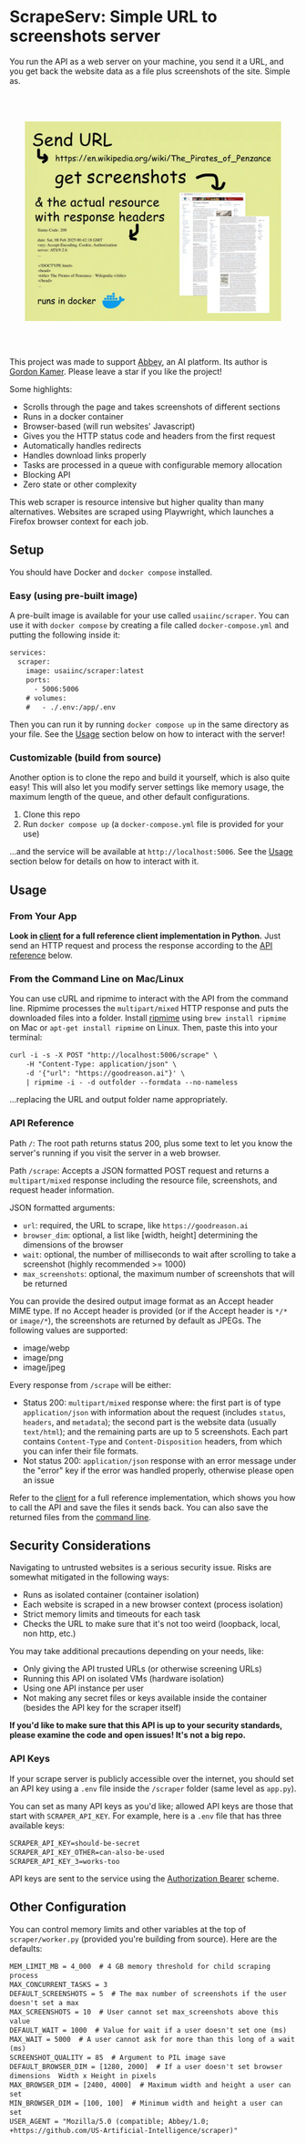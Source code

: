 # ScrapeServ: Simple URL to screenshots server

You run the API as a web server on your machine, you send it a URL, and you get back the website data as a file plus screenshots of the site. Simple as.

<br/>
<div align="center" style="display:flex;justify-content:center;margin: 2rem 0px;">
<img alt="poster" height="350px" src="poster.webp" />
</div>
<br/>

This project was made to support [Abbey](https://github.com/goodreasonai/abbey), an AI platform. Its author is [Gordon Kamer](https://x.com/gkamer8). Please leave a star if you like the project!

Some highlights:
- Scrolls through the page and takes screenshots of different sections
- Runs in a docker container
- Browser-based (will run websites' Javascript)
- Gives you the HTTP status code and headers from the first request
- Automatically handles redirects
- Handles download links properly
- Tasks are processed in a queue with configurable memory allocation
- Blocking API
- Zero state or other complexity

This web scraper is resource intensive but higher quality than many alternatives. Websites are scraped using Playwright, which launches a Firefox browser context for each job.

## Setup

You should have Docker and `docker compose` installed.

### Easy (using pre-built image)

A pre-built image is available for your use called `usaiinc/scraper`. You can use it with `docker compose` by creating a file called `docker-compose.yml` and putting the following inside it:

```
services:
  scraper:
    image: usaiinc/scraper:latest
    ports:
      - 5006:5006
    # volumes:
    #   - ./.env:/app/.env
```

Then you can run it by running `docker compose up` in the same directory as your file. See the [Usage](#usage) section below on how to interact with the server!

### Customizable (build from source)

Another option is to clone the repo and build it yourself, which is also quite easy! This will also let you modify server settings like memory usage, the maximum length of the queue, and other default configurations.

1. Clone this repo
2. Run `docker compose up` (a `docker-compose.yml` file is provided for your use)

...and the service will be available at `http://localhost:5006`. See the [Usage](#usage) section below for details on how to interact with it.

## Usage

### From Your App

**Look in [client](client/README.md) for a full reference client implementation in Python.** Just send an HTTP request and process the response according to the [API reference](#api-reference) below.

### From the Command Line on Mac/Linux

You can use cURL and ripmime to interact with the API from the command line. Ripmime processes the `multipart/mixed` HTTP response and puts the downloaded files into a folder. Install [ripmime](https://pldaniels.com/ripmime/) using `brew install ripmime` on Mac or `apt-get install ripmime` on Linux. Then, paste this into your terminal:

```
curl -i -s -X POST "http://localhost:5006/scrape" \
    -H "Content-Type: application/json" \
    -d '{"url": "https://goodreason.ai"}' \
    | ripmime -i - -d outfolder --formdata --no-nameless
```

...replacing the URL and output folder name appropriately.

### API Reference

Path `/`: The root path returns status 200, plus some text to let you know the server's running if you visit the server in a web browser.

Path `/scrape`: Accepts a JSON formatted POST request and returns a `multipart/mixed` response including the resource file, screenshots, and request header information.

JSON formatted arguments:
- `url`: required, the URL to scrape, like `https://goodreason.ai`
- `browser_dim`: optional, a list like [width, height] determining the dimensions of the browser
- `wait`: optional, the number of milliseconds to wait after scrolling to take a screenshot (highly recommended >= 1000)
- `max_screenshots`: optional, the maximum number of screenshots that will be returned

You can provide the desired output image format as an Accept header MIME type. If no Accept header is provided (or if the Accept header is `*/*` or `image/*`), the screenshots are returned by default as JPEGs. The following values are supported:
- image/webp
- image/png
- image/jpeg

Every response from `/scrape` will be either:

- Status 200: `multipart/mixed` response where: the first part is of type `application/json` with information about the request (includes `status`, `headers`, and `metadata`); the second part is the website data (usually `text/html`); and the remaining parts are up to 5 screenshots. Each part contains `Content-Type` and `Content-Disposition` headers, from which you can infer their file formats.
- Not status 200: `application/json` response with an error message under the "error" key if the error was handled properly, otherwise please open an issue

Refer to the [client](client) for a full reference implementation, which shows you how to call the API and save the files it sends back. You can also save the returned files from the [command line](#from-the-command-line-on-maclinux).

## Security Considerations

Navigating to untrusted websites is a serious security issue. Risks are somewhat mitigated in the following ways:

- Runs as isolated container (container isolation)
- Each website is scraped in a new browser context (process isolation)
- Strict memory limits and timeouts for each task
- Checks the URL to make sure that it's not too weird (loopback, local, non http, etc.)

You may take additional precautions depending on your needs, like:

- Only giving the API trusted URLs (or otherwise screening URLs)
- Running this API on isolated VMs (hardware isolation)
- Using one API instance per user
- Not making any secret files or keys available inside the container (besides the API key for the scraper itself)

**If you'd like to make sure that this API is up to your security standards, please examine the code and open issues! It's not a big repo.**

### API Keys

If your scrape server is publicly accessible over the internet, you should set an API key using a `.env` file inside the `/scraper` folder (same level as `app.py`).

You can set as many API keys as you'd like; allowed API keys are those that start with `SCRAPER_API_KEY`. For example, here is a `.env` file that has three available keys:

```
SCRAPER_API_KEY=should-be-secret
SCRAPER_API_KEY_OTHER=can-also-be-used
SCRAPER_API_KEY_3=works-too
```

API keys are sent to the service using the [Authorization Bearer](https://swagger.io/docs/specification/v3_0/authentication/bearer-authentication/) scheme.

## Other Configuration

You can control memory limits and other variables at the top of `scraper/worker.py` (provided you're building from source). Here are the defaults:

```
MEM_LIMIT_MB = 4_000  # 4 GB memory threshold for child scraping process
MAX_CONCURRENT_TASKS = 3
DEFAULT_SCREENSHOTS = 5  # The max number of screenshots if the user doesn't set a max
MAX_SCREENSHOTS = 10  # User cannot set max_screenshots above this value
DEFAULT_WAIT = 1000  # Value for wait if a user doesn't set one (ms)
MAX_WAIT = 5000  # A user cannot ask for more than this long of a wait (ms)
SCREENSHOT_QUALITY = 85  # Argument to PIL image save
DEFAULT_BROWSER_DIM = [1280, 2000]  # If a user doesn't set browser dimensions  Width x Height in pixels
MAX_BROWSER_DIM = [2400, 4000]  # Maximum width and height a user can set
MIN_BROWSER_DIM = [100, 100]  # Minimum width and height a user can set
USER_AGENT = "Mozilla/5.0 (compatible; Abbey/1.0; +https://github.com/US-Artificial-Intelligence/scraper)"
```

